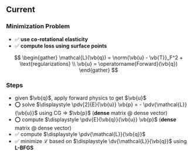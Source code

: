 ## Current

### Minimization Problem

- ✅ **use co-rotational elasticity**
- ✅ **compute loss using surface points**

$$
\begin{gather}
  \mathcal{L}(\vb{q}) = \norm{\vb{u} - \vb{T}}_F^2 + \text{regularizations} \\
  \vb{u} = \operatorname{Forward}(\vb{q})
\end{gather}
$$

### Steps

- given $\vb{q}$, apply forward physics to get $\vb{u}$
- ⭕ solve $\displaystyle \pdv[2]{E}{\vb{u}} \vb{p} = - \pdv{\mathcal{L}}{\vb{u}}$ using CG => $\vb{p}$ (**dense** matrix @ dense vector)
- ⭕ compute $\displaystyle \pdv{E}{\vb{q}}{\vb{u}} \vb{p}$ (**dense** matrix @ dense vector)
- ✅ compute $\displaystyle \pdv{\mathcal{L}}{\vb{q}}$
- ✅ minimize $\mathcal{L}$ based on $\displaystyle \dv{\mathcal{L}}{\vb{q}}$ using **L-BFGS**
